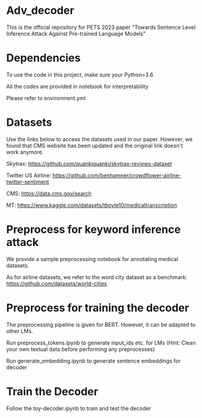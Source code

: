 # Adv_decoder
This is the official repository for PETS 2023 paper "Towards Sentence Level Inference Attack Against Pre-trained Language Models"

# Dependencies
To use the code in this project, make sure your Python=3.6 

All the codes are provided in notebook for interpretability

Please refer to environment.yml

# Datasets
Use the links below to access the datasets used in our paper. However, we found that CMS website has been updated and the original link doesn't work anymore.

Skytrax: https://github.com/quankiquanki/skytrax-reviews-dataset

Twitter US Airline: https://github.com/benhamner/crowdflower-airline-twitter-sentiment

CMS: https://data.cms.gov/search

MT: https://www.kaggle.com/datasets/tboyle10/medicaltranscription

# Preprocess for keyword inference attack

We provide a sample preprocessing notebook for annotating medical datasets.

As for airline datasets, we refer to the word city dataset as a benchmark: https://github.com/datasets/world-cities

# Preprocess for training the decoder
The preprocessing pipeline is given for BERT. However, it can be adapted to other LMs.

Run preprocess_tokens.ipynb to generate input_ids etc. for LMs (Hint: Clean your own textual data before performing any preprocesses)

Run generate_embedding.ipynb to generate sentence embeddings for decoder

# Train the Decoder
Follow the toy-decoder.ipynb to train and test the decoder
